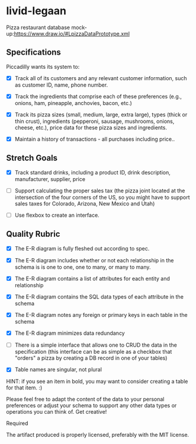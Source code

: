 # livid-legaan
Pizza restaurant
database mock-up:https://www.draw.io/#LpizzaDataPrototype.xml
## Specifications

Piccadilly wants its system to:


- [x] Track all of its customers and any relevant customer information, such as customer ID, name, phone number.
- [x] Track the ingredients that comprise each of these preferences (e.g., onions, ham, pineapple, anchovies, bacon, etc.)
- [x] Track its pizza sizes (small, medium, large, extra large), types (thick or thin crust), ingredients (pepperoni, sausage, mushrooms, onions, cheese, etc.), price data for these pizza sizes and ingredients.
- [x] Maintain a history of transactions - all purchases including price..


 ## Stretch Goals

 - [x] Track standard drinks, including a product ID, drink description, manufacturer, supplier, price
 - [ ] Support calculating the proper sales tax (the pizza joint located at the intersection of the four corners of the US, so you might have to support sales taxes for Colorado, Arizona, New Mexico and Utah)
 - [ ] Use flexbox to create an interface.



## Quality Rubric

 - [x] The E-R diagram is fully fleshed out according to spec.
 - [x] The E-R diagram includes whether or not each relationship in the schema is is one to one, one to many, or many to many.
 - [x] The E-R diagram contains a list of attributes for each entity and relationship
 - [x] The E-R diagram contains the SQL data types of each attribute in the schema
 - [x] The E-R diagram notes any foreign or primary keys in each table in the schema
 - [x] The E-R diagram minimizes data redundancy
 - [ ] There is a simple interface that allows one to CRUD the data in the specification (this interface can be as simple as a checkbox that "orders" a pizza by creating a DB record in one of your tables)
 - [x] Table names are singular, not plural




HINT: if you see an item in bold, you may want to consider creating a table for that item. :)

Please feel free to adapt the content of the data to your personal preferences or adjust your schema to support any other data types or operations you can think of. Get creative!

Required

 The artifact produced is properly licensed, preferably with the MIT license.
